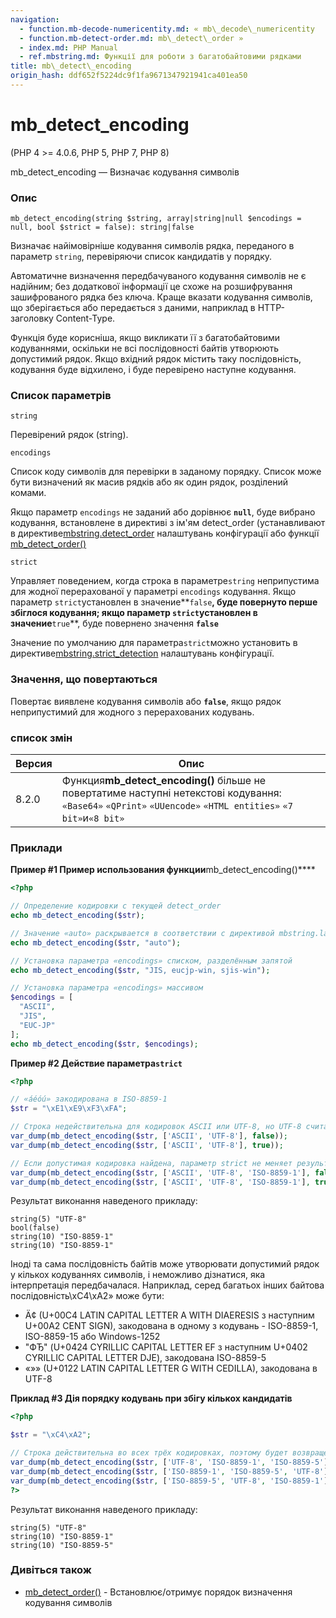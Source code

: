 ```yaml
---
navigation:
  - function.mb-decode-numericentity.md: « mb\_decode\_numericentity
  - function.mb-detect-order.md: mb\_detect\_order »
  - index.md: PHP Manual
  - ref.mbstring.md: Функції для роботи з багатобайтовими рядками
title: mb\_detect\_encoding
origin_hash: ddf652f5224dc9f1fa9671347921941ca401ea50
---
```

# mb\_detect\_encoding

(PHP 4 >= 4.0.6, PHP 5, PHP 7, PHP 8)

mb\_detect\_encoding — Визначає кодування символів

### Опис

```methodsynopsis
mb_detect_encoding(string $string, array|string|null $encodings = null, bool $strict = false): string|false
```

Визначає найімовірніше кодування символів рядка, переданого в параметр `string`, перевіряючи список кандидатів у порядку.

Автоматичне визначення передбачуваного кодування символів не є надійним; без додаткової інформації це схоже на розшифрування зашифрованого рядка без ключа. Краще вказати кодування символів, що зберігається або передається з даними, наприклад в HTTP-заголовку Content-Type.

Функція буде корисніша, якщо викликати її з багатобайтовими кодуваннями, оскільки не всі послідовності байтів утворюють допустимий рядок. Якщо вхідний рядок містить таку послідовність, кодування буде відхилено, і буде перевірено наступне кодування.

### Список параметрів

`string`

Перевірений рядок (string).

`encodings`

Список коду символів для перевірки в заданому порядку. Список може бути визначений як масив рядків або як один рядок, розділений комами.

Якщо параметр `encodings` не заданий або дорівнює **`null`**, буде вибрано кодування, встановлене в директиві з ім'ям detect\_order (устанавливают в директиве[mbstring.detect\_order](mbstring.configuration.md#ini.mbstring.detect-order) налаштувань конфігурації або функції [mb\_detect\_order()](function.mb-detect-order.md)

`strict`

Управляет поведением, когда строка в параметре`string` неприпустима для жодної перерахованої у параметрі `encodings` кодування. Якщо параметр `strict`установлен в значение\*\*`false`**, буде повернуто перше збіглося кодування; якщо параметр `strict`установлен в значение**`true`\*\*, буде повернено значення **`false`**

Значение по умолчанию для параметра`strict`можно установить в директиве[mbstring.strict\_detection](mbstring.configuration.md#ini.mbstring.strict-detection) налаштувань конфігурації.

### Значення, що повертаються

Повертає виявлене кодування символів або **`false`**, якщо рядок неприпустимий для жодного з перерахованих кодувань.

### список змін

| Версия | Опис |
| --- | --- |
| 8.2.0 | Функция**mb\_detect\_encoding()** більше не повертатиме наступні нетекстові кодування: `«Base64»` `«QPrint»` `«UUencode»` `«HTML entities»` `«7 bit»`и`«8 bit»` |

### Приклади

**Пример #1 Пример использования функции**mb\_detect\_encoding()\*\*\*\*

```php
<?php

// Определение кодировки с текущей detect_order
echo mb_detect_encoding($str);

// Значение «auto» раскрывается в соответствии с директивой mbstring.language
echo mb_detect_encoding($str, "auto");

// Установка параметра «encodings» списком, разделённым запятой
echo mb_detect_encoding($str, "JIS, eucjp-win, sjis-win");

// Установка параметра «encodings» массивом
$encodings = [
  "ASCII",
  "JIS",
  "EUC-JP"
];
echo mb_detect_encoding($str, $encodings);
```

**Пример #2 Действие параметра`strict`**

```php
<?php

// «áéóú» закодирована в ISO-8859-1
$str = "\xE1\xE9\xF3\xFA";

// Строка недействительна для кодировок ASCII или UTF-8, но UTF-8 считается более близким соответствием
var_dump(mb_detect_encoding($str, ['ASCII', 'UTF-8'], false));
var_dump(mb_detect_encoding($str, ['ASCII', 'UTF-8'], true));

// Если допустимая кодировка найдена, параметр strict не меняет результат
var_dump(mb_detect_encoding($str, ['ASCII', 'UTF-8', 'ISO-8859-1'], false));
var_dump(mb_detect_encoding($str, ['ASCII', 'UTF-8', 'ISO-8859-1'], true));
```

Результат виконання наведеного прикладу:

```
string(5) "UTF-8"
bool(false)
string(10) "ISO-8859-1"
string(10) "ISO-8859-1"
```

Іноді та сама послідовність байтів може утворювати допустимий рядок у кількох кодуваннях символів, і неможливо дізнатися, яка інтерпретація передбачалася. Наприклад, серед багатьох інших байтова послідовність\\xC4\\xA2» може бути:

-   Ä¢ (U+00C4 LATIN CAPITAL LETTER A WITH DIAERESIS з наступним U+00A2 CENT SIGN), закодована в одному з кодувань - ISO-8859-1, ISO-8859-15 або Windows-1252
-   "ФЂ" (U+0424 CYRILLIC CAPITAL LETTER EF з наступним U+0402 CYRILLIC CAPITAL LETTER DJE), закодована ISO-8859-5
-   «»» (U+0122 LATIN CAPITAL LETTER G WITH CEDILLA), закодована в UTF-8

**Приклад #3 Дія порядку кодувань при збігу кількох кандидатів**

```php
<?php

$str = "\xC4\xA2";

// Строка действительна во всех трёх кодировках, поэтому будет возвращена первая из перечисленных кодировок
var_dump(mb_detect_encoding($str, ['UTF-8', 'ISO-8859-1', 'ISO-8859-5']));
var_dump(mb_detect_encoding($str, ['ISO-8859-1', 'ISO-8859-5', 'UTF-8']));
var_dump(mb_detect_encoding($str, ['ISO-8859-5', 'UTF-8', 'ISO-8859-1']));
?>
```

Результат виконання наведеного прикладу:

```
string(5) "UTF-8"
string(10) "ISO-8859-1"
string(10) "ISO-8859-5"
```

### Дивіться також

-   [mb\_detect\_order()](function.mb-detect-order.md) \- Встановлює/отримує порядок визначення кодування символів
